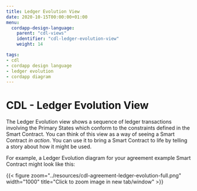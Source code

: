 ```yaml
---
title: Ledger Evolution View
date: 2020-10-15T00:00:00+01:00
menu:
  cordapp-design-language:
    parent: "cdl-views"
    identifier: "cdl-ledger-evolution-view"
    weight: 14

tags:
- cdl
- cordapp design language
- ledger evolution
- cordapp diagram
---
```


# CDL - Ledger Evolution View

The Ledger Evolution view shows a sequence of ledger transactions involving the Primary States which conform to the constraints defined in the Smart Contract. You can think of this view as a way of seeing a Smart Contract *in action*. You can use it to bring a Smart Contract to life by telling a story about how it might be used.

For example, a Ledger Evolution diagram for your agreement example Smart Contract might look like this:

{{< figure zoom="../resources/cdl-agreement-ledger-evolution-full.png" width="1000" title="Click to zoom image in new tab/window" >}}
